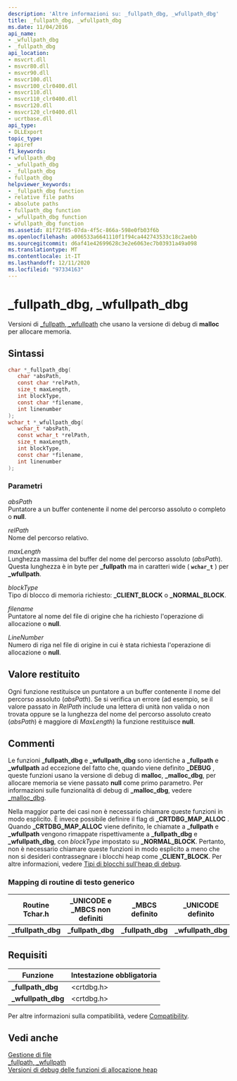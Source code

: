 ```yaml
---
description: 'Altre informazioni su: _fullpath_dbg, _wfullpath_dbg'
title: _fullpath_dbg, _wfullpath_dbg
ms.date: 11/04/2016
api_name:
- _wfullpath_dbg
- _fullpath_dbg
api_location:
- msvcrt.dll
- msvcr80.dll
- msvcr90.dll
- msvcr100.dll
- msvcr100_clr0400.dll
- msvcr110.dll
- msvcr110_clr0400.dll
- msvcr120.dll
- msvcr120_clr0400.dll
- ucrtbase.dll
api_type:
- DLLExport
topic_type:
- apiref
f1_keywords:
- wfullpath_dbg
- _wfullpath_dbg
- _fullpath_dbg
- fullpath_dbg
helpviewer_keywords:
- _fullpath_dbg function
- relative file paths
- absolute paths
- fullpath_dbg function
- _wfullpath_dbg function
- wfullpath_dbg function
ms.assetid: 81f72f85-07da-4f5c-866a-598e0fb03f6b
ms.openlocfilehash: a006533a6641110f1f94ca442743533c18c2aebb
ms.sourcegitcommit: d6af41e42699628c3e2e6063ec7b03931a49a098
ms.translationtype: MT
ms.contentlocale: it-IT
ms.lasthandoff: 12/11/2020
ms.locfileid: "97334163"
---
```

# <a name="_fullpath_dbg-_wfullpath_dbg"></a>_fullpath_dbg, _wfullpath_dbg

Versioni di [_fullpath, _wfullpath](fullpath-wfullpath.md) che usano la versione di debug di **malloc** per allocare memoria.

## <a name="syntax"></a>Sintassi

```C
char *_fullpath_dbg(
   char *absPath,
   const char *relPath,
   size_t maxLength,
   int blockType,
   const char *filename,
   int linenumber
);
wchar_t *_wfullpath_dbg(
   wchar_t *absPath,
   const wchar_t *relPath,
   size_t maxLength,
   int blockType,
   const char *filename,
   int linenumber
);
```

### <a name="parameters"></a>Parametri

*absPath*<br/>
Puntatore a un buffer contenente il nome del percorso assoluto o completo o **null**.

*relPath*<br/>
Nome del percorso relativo.

*maxLength*<br/>
Lunghezza massima del buffer del nome del percorso assoluto (*absPath*). Questa lunghezza è in byte per **_fullpath** ma in caratteri wide ( **`wchar_t`** ) per **_wfullpath**.

*blockType*<br/>
Tipo di blocco di memoria richiesto: **_CLIENT_BLOCK** o **_NORMAL_BLOCK**.

*filename*<br/>
Puntatore al nome del file di origine che ha richiesto l'operazione di allocazione o **null**.

*LineNumber*<br/>
Numero di riga nel file di origine in cui è stata richiesta l'operazione di allocazione o **null**.

## <a name="return-value"></a>Valore restituito

Ogni funzione restituisce un puntatore a un buffer contenente il nome del percorso assoluto (*absPath*). Se si verifica un errore (ad esempio, se il valore passato in *RelPath* include una lettera di unità non valida o non trovata oppure se la lunghezza del nome del percorso assoluto creato (*absPath*) è maggiore di *MaxLength*) la funzione restituisce **null**.

## <a name="remarks"></a>Commenti

Le funzioni **_fullpath_dbg** e **_wfullpath_dbg** sono identiche a **_fullpath** e **_wfullpath** ad eccezione del fatto che, quando viene definito **_DEBUG** , queste funzioni usano la versione di debug di **malloc**, **_malloc_dbg**, per allocare memoria se viene passato **null** come primo parametro. Per informazioni sulle funzionalità di debug di **_malloc_dbg**, vedere [_malloc_dbg](malloc-dbg.md).

Nella maggior parte dei casi non è necessario chiamare queste funzioni in modo esplicito. È invece possibile definire il flag di **_CRTDBG_MAP_ALLOC** . Quando **_CRTDBG_MAP_ALLOC** viene definito, le chiamate a **_fullpath** e **_wfullpath** vengono rimappate rispettivamente a **_fullpath_dbg** e **_wfullpath_dbg**, con *blockType* impostato su **_NORMAL_BLOCK**. Pertanto, non è necessario chiamare queste funzioni in modo esplicito a meno che non si desideri contrassegnare i blocchi heap come **_CLIENT_BLOCK**. Per altre informazioni, vedere [Tipi di blocchi sull'heap di debug](/visualstudio/debugger/crt-debug-heap-details).

### <a name="generic-text-routine-mappings"></a>Mapping di routine di testo generico

|Routine Tchar.h|_UNICODE e _MBCS non definiti|_MBCS definito|_UNICODE definito|
|---------------------|--------------------------------------|--------------------|-----------------------|
|**_tfullpath_dbg**|**_fullpath_dbg**|**_fullpath_dbg**|**_wfullpath_dbg**|

## <a name="requirements"></a>Requisiti

|Funzione|Intestazione obbligatoria|
|--------------|---------------------|
|**_fullpath_dbg**|\<crtdbg.h>|
|**_wfullpath_dbg**|\<crtdbg.h>|

Per altre informazioni sulla compatibilità, vedere [Compatibility](../../c-runtime-library/compatibility.md).

## <a name="see-also"></a>Vedi anche

[Gestione di file](../../c-runtime-library/file-handling.md)<br/>
[_fullpath, _wfullpath](fullpath-wfullpath.md)<br/>
[Versioni di debug delle funzioni di allocazione heap](/visualstudio/debugger/debug-versions-of-heap-allocation-functions)<br/>
